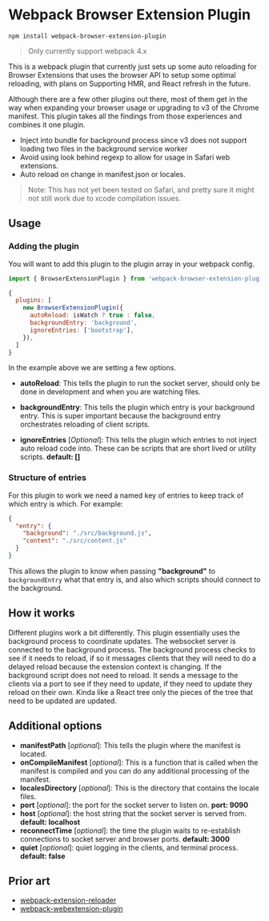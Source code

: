 # Webpack Browser Extension Plugin

```shell
npm install webpack-browser-extension-plugin
```

> Only currently support webpack 4.x

This is a webpack plugin that currently just sets up some auto reloading for Browser Extensions that uses the browser API to setup some optimal reloading, with plans on Supporting HMR, and React refresh in the future.

Although there are a few other plugins out there, most of them get in the way when expanding your browser usage or upgrading to v3 of the Chrome manifest. This plugin takes all the findings from those experiences and combines it one plugin.

- Inject into bundle for background process since v3 does not support loading two files in the background service worker
- Avoid using look behind regexp to allow for usage in Safari web extensions.
- Auto reload on change in manifest.json or locales.

> Note: This has not yet been tested on Safari, and pretty sure it might not still work due to xcode compilation issues.

## Usage

### Adding the plugin

You will want to add this plugin to the plugin array in your webpack config.

```javascript
import { BrowserExtensionPlugin } from 'webpack-browser-extension-plugin'

{
  plugins: [
    new BrowserExtensionPlugin({
      autoReload: isWatch ? true : false,
      backgroundEntry: 'background',
      ignoreEntries: ['bootstrap'],
    }),
  ]
}
```

In the example above we are setting a few options.

- **autoReload**: This tells the plugin to run the socket server, should only be done in development and when you are watching files.

- **backgroundEntry**: This tells the plugin which entry is your background entry. This is super important because the background entry orchestrates reloading of client scripts.

- **ignoreEntries** [_Optional_]: This tells the plugin which entries to not inject auto reload code into. These can be scripts that are short lived or utility scripts. **default: []**

### Structure of entries

For this plugin to work we need a named key of entries to keep track of which entry is which. For example:

```json
{
  "entry": {
    "background": "./src/background.js",
    "content": "./src/content.js"
  }
}
```

This allows the plugin to know when passing **"background"** to `backgroundEntry` what that entry is, and also which scripts should connect to the background.

## How it works

Different plugins work a bit differently. This plugin essentially uses the background process to coordinate updates. The websocket server is connected to the background process. The background process checks to see if it needs to reload, if so it messages clients that they will need to do a delayed reload because the extension context is changing. If the background script does not need to reload. It sends a message to the clients via a port to see if they need to update, if they need to update they reload on their own. Kinda like a React tree only the pieces of the tree that need to be updated are updated.

## Additional options

- **manifestPath** [_optional_]: This tells the plugin where the manifest is located.
- **onCompileManifest** [_optional_]: This is a function that is called when the manifest is compiled and you can do any additional processing of the manifest.
- **localesDirectory** [_optional_]: This is the directory that contains the locale files.
- **port** [_optional_]: the port for the socket server to listen on. **port: 9090**
- **host** [_optional_]: the host string that the socket server is served from. **default: localhost**
- **reconnectTime** [_optional_]: the time the plugin waits to re-establish connections to socket server and browser ports. **default: 3000**
- **quiet** [_optional_]: quiet logging in the clients, and terminal process. **default: false**

## Prior art

- [webpack-extension-reloader](https://github.com/rubenspgcavalcante/webpack-extension-reloader)
- [webpack-webextension-plugin](https://github.com/webextension-toolbox/webpack-webextension-plugin)
